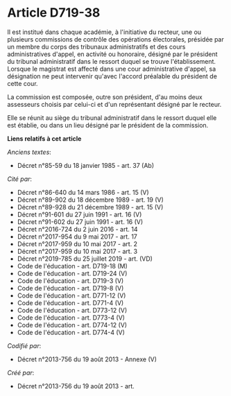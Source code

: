 # Article D719-38

Il est institué dans chaque académie, à l'initiative du recteur, une ou plusieurs commissions de contrôle des opérations
électorales, présidée par un membre du corps des tribunaux administratifs et des cours administratives d'appel, en activité
ou honoraire, désigné par le président du tribunal administratif dans le ressort duquel se trouve l'établissement. Lorsque le
magistrat est affecté dans une cour administrative d'appel, sa désignation ne peut intervenir qu'avec l'accord préalable du
président de cette cour.

La commission est composée, outre son président, d'au moins deux assesseurs choisis par celui-ci et d'un représentant désigné
par le recteur.

Elle se réunit au siège du tribunal administratif dans le ressort duquel elle est établie, ou dans un lieu désigné par le
président de la commission.

**Liens relatifs à cet article**

_Anciens textes_:

  - Décret n°85-59 du 18 janvier 1985 - art. 37 (Ab)

_Cité par_:

  - Décret n°86-640 du 14 mars 1986 - art. 15 (V)
  - Décret n°89-902 du 18 décembre 1989 - art. 19 (V)
  - Décret n°89-928 du 21 décembre 1989 - art. 15 (V)
  - Décret n°91-601 du 27 juin 1991 - art. 16 (V)
  - Décret n°91-602 du 27 juin 1991 - art. 16 (V)
  - Décret n°2016-724 du 2 juin 2016 - art. 14
  - Décret n°2017-954 du 9 mai 2017 - art. 17
  - Décret n°2017-959 du 10 mai 2017 - art. 2
  - Décret n°2017-959 du 10 mai 2017 - art. 3
  - Décret n°2019-785 du 25 juillet 2019 - art. (VD)
  - Code de l'éducation - art. D719-18 (M)
  - Code de l'éducation - art. D719-24 (V)
  - Code de l'éducation - art. D719-3 (V)
  - Code de l'éducation - art. D719-8 (V)
  - Code de l'éducation - art. D771-12 (V)
  - Code de l'éducation - art. D771-4 (V)
  - Code de l'éducation - art. D773-12 (V)
  - Code de l'éducation - art. D773-4 (V)
  - Code de l'éducation - art. D774-12 (V)
  - Code de l'éducation - art. D774-4 (V)

_Codifié par_:

  - Décret n°2013-756 du 19 août 2013 -  Annexe (V)

_Créé par_:

  - Décret n°2013-756 du 19 août 2013 - art.
